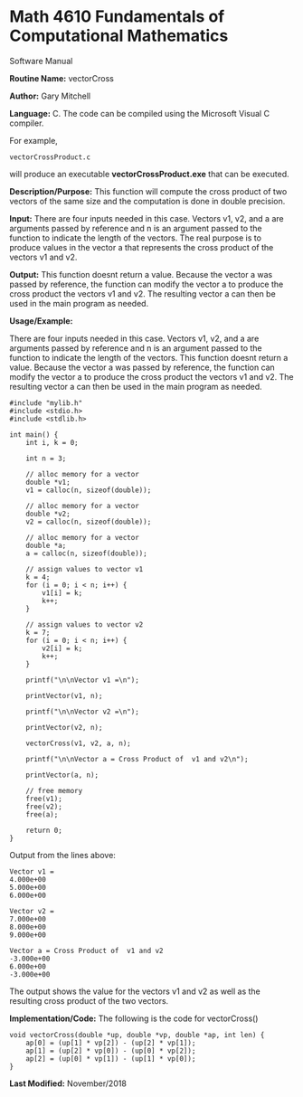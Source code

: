 # Math 4610 Fundamentals of Computational Mathematics
Software Manual

**Routine Name:**           vectorCross

**Author:** Gary Mitchell

**Language:** C. The code can be compiled using the Microsoft Visual C compiler.

For example,

    vectorCrossProduct.c

will produce an executable **vectorCrossProduct.exe** that can be executed.

**Description/Purpose:** This function will compute the cross product of two vectors of the same size and the computation is done in double precision. 

**Input:** There are four inputs needed in this case. Vectors v1, v2, and a are arguments passed by reference and n is an argument passed to the function to indicate the length of the vectors. The real purpose is to produce values in the vector a that represents the cross product of the vectors v1 and v2.

**Output:** This function doesnt return a value. Because the vector a was passed by reference, the function can modify the vector a to produce the cross product the vectors v1 and v2. The resulting vector a can then be used in the main program as needed.

**Usage/Example:**

There are four inputs needed in this case. Vectors v1, v2, and a are arguments passed by reference and n is an argument passed to the function to indicate the length of the vectors. This function doesnt return a value. Because the vector a was passed by reference, the function can modify the vector a to produce the cross product the vectors v1 and v2. The resulting vector a can then be used in the main program as needed.

    #include "mylib.h"
    #include <stdio.h>
    #include <stdlib.h>

    int main() {
        int i, k = 0;

        int n = 3;

        // alloc memory for a vector
        double *v1;
        v1 = calloc(n, sizeof(double));

        // alloc memory for a vector
        double *v2;
        v2 = calloc(n, sizeof(double));

        // alloc memory for a vector
        double *a;
        a = calloc(n, sizeof(double));

        // assign values to vector v1
        k = 4;
        for (i = 0; i < n; i++) {
            v1[i] = k;
            k++;
        }

        // assign values to vector v2
        k = 7;
        for (i = 0; i < n; i++) {
            v2[i] = k;
            k++;
        }

        printf("\n\nVector v1 =\n");

        printVector(v1, n);

        printf("\n\nVector v2 =\n");

        printVector(v2, n);

        vectorCross(v1, v2, a, n);

        printf("\n\nVector a = Cross Product of  v1 and v2\n");

        printVector(a, n);

        // free memory
        free(v1);
        free(v2);
        free(a);

        return 0;
    }

Output from the lines above:

    Vector v1 =
    4.000e+00
    5.000e+00
    6.000e+00

    Vector v2 =
    7.000e+00
    8.000e+00
    9.000e+00

    Vector a = Cross Product of  v1 and v2
    -3.000e+00
    6.000e+00
    -3.000e+00

The output shows the value for the vectors v1 and v2 as well as the resulting cross product of the two vectors.

**Implementation/Code:** The following is the code for vectorCross()

    void vectorCross(double *up, double *vp, double *ap, int len) {
        ap[0] = (up[1] * vp[2]) - (up[2] * vp[1]);
        ap[1] = (up[2] * vp[0]) - (up[0] * vp[2]);
        ap[2] = (up[0] * vp[1]) - (up[1] * vp[0]);
    }

**Last Modified:** November/2018
